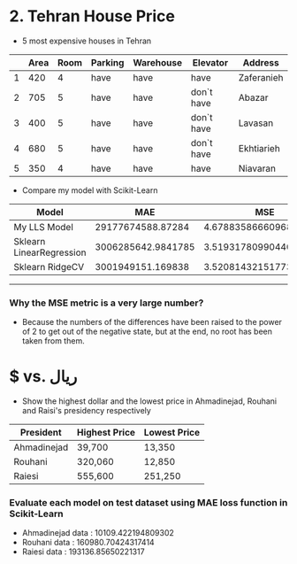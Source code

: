 # 2. Tehran House Price
* 5 most expensive houses in Tehran

|               |       Area     |       Room     |       Parking     |       Warehouse     |      Elevator     |      Address     |
| ------------- | ------------- | ------------- | ------------- | ------------- | ------------- | ------------- |
| 1      | 420 | 4 | have | have | have | Zaferanieh || ------------- | ------------- | ------------- | ------------- | ------------- | ------------- | ------------- |
| 2      | 705 | 5 | have | have | don`t have | Abazar || ------------- | ------------- | ------------- | ------------- | ------------- | ------------- | ------------- |
| 3      | 400 | 5 | have | have | don`t have | Lavasan || ------------- | ------------- | ------------- | ------------- | ------------- | ------------- | ------------- |
| 4      | 680 | 5 | have | have | don`t have | Ekhtiarieh || ------------- | ------------- | ------------- | ------------- | ------------- | ------------- | ------------- |
| 5      | 350 | 4 | have | have | have | Niavaran |

* Compare my model with Scikit-Learn

|        Model       |       MAE     |       MSE     |      RMSE     |
| ------------- | ------------- | ------------- | ------------- |
| My LLS Model  | 29177674588.87284 | 4.6788358666096837e+20 | 21630616881.193386 || ------------- | ------------- | ------------- | ------------- |
| Sklearn LinearRegression    | 3006285642.9841785 | 3.519317809904408e+19 | 5932383846.232818 || ------------- | ------------- | ------------- | ------------- |
| Sklearn RidgeCV     | 3001949151.169838 | 3.520814321517738e+19 | 5933645019.30958 |
___
### Why the MSE metric is a very large number?
* Because the numbers of the differences have been raised to the power of 2 to get out of the negative state, but at the end, no root has been taken from them.

# $ vs. ريال

* Show the highest dollar and the lowest price in Ahmadinejad, Rouhani and Raisi's presidency respectively

| President | Highest Price | Lowest Price|
| ------------- | ------------- | ------------- |
| Ahmadinejad | 39,700 | 13,350 || ------------- | ------------- | ------------- | ------------- |
| Rouhani | 320,060 | 12,850 || ------------- | ------------- | ------------- | ------------- |
| Raiesi | 555,600 | 251,250 |

### Evaluate each model on test dataset using MAE loss function in Scikit-Learn

* Ahmadinejad data : 10109.422194809302
* Rouhani data : 160980.70424317414
* Raiesi data : 193136.85650221317